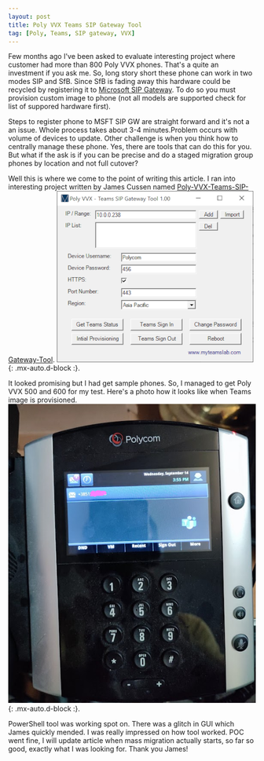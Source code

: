 ```yaml
---
layout: post
title: Poly VVX Teams SIP Gateway Tool
tag: [Poly, Teams, SIP gateway, VVX]
---
```


Few months ago I've been asked to evaluate interesting project where customer had more than 800 Poly VVX phones. That's a quite an investment if you ask me. So, long story short these phone can work in two modes SIP and SfB. Since SfB is fading away this hardware could be recycled by registering it to [Microsoft SIP Gateway](https://docs.microsoft.com/en-us/microsoftteams/sip-gateway-plan). To do so you must provision custom image to phone (not all models are supported check for list of suppored hardware first).

Steps to register phone to MSFT SIP GW are straight forward and it's not a an issue. Whole process takes about 3-4 minutes.Problem occurs with volume of devices to update. Other challenge is when you think how to centrally manage these phone. Yes, there are tools that can do this for you. But what if the ask is if you can be precise and do a staged migration group phones by location and not full cutover?

Well this is where we come to the point of writing this article. I ran into interesting project written by James Cussen named [Poly-VVX-Teams-SIP-Gateway-Tool](https://github.com/jamescussen/Poly-VVX-Teams-SIP-Gateway-Tool). 
![PolyvvxImage](../assets/img/PolyVVXTeamsSIPGatewayTool.png){: .mx-auto.d-block :}.

It looked promising but I had get sample phones. So, I managed to get Poly VVX 500 and 600 for my test. Here's a photo how it looks like when Teams image is provisioned.
![PolyvvxImage](../assets/img/polyvvx.png){: .mx-auto.d-block :}. 

PowerShell tool was working spot on. There was a glitch in GUI which James quickly mended. I was really impressed on how tool worked. POC went fine, I will update article when mass migration actually starts, so far so good, exactly what I was looking for. Thank you James!




